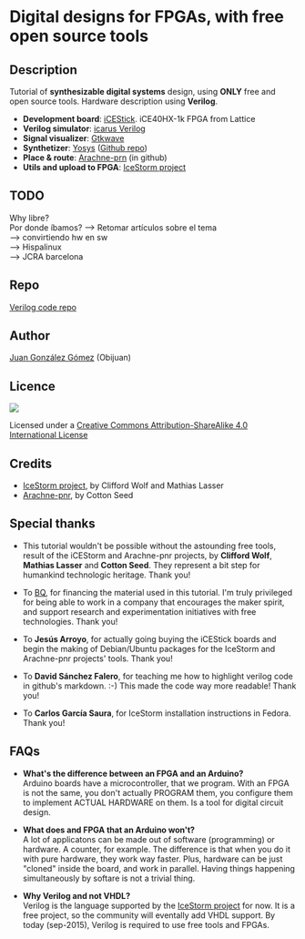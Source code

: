 # Digital designs for FPGAs, with free open source tools

## Description

Tutorial of **synthesizable digital systems** design, using **ONLY** free and open source tools. Hardware description using **Verilog**.
* **Development board**: [iCEStick](http://www.latticesemi.com/icestick). iCE40HX-1k FPGA from Lattice
* **Verilog simulator**: [icarus Verilog](http://iverilog.icarus.com/) 
* **Signal visualizer**: [Gtkwave](http://gtkwave.sourceforge.net/)
* **Synthetizer**: [Yosys](http://www.clifford.at/yosys/) ([Github repo](https://github.com/cliffordwolf/yosys))
* **Place & route**: [Arachne-prn](https://github.com/cseed/arachne-pnr) (in github)
* **Utils and upload to FPGA**: [IceStorm project](http://www.clifford.at/icestorm/)

## TODO  
Why libre?  
Por donde íbamos? --> Retomar artículos sobre el tema  
--> convirtiendo hw en sw  
--> Hispalinux  
--> JCRA barcelona  

## Repo

[Verilog code repo](https://github.com/Obijuan/open-fpga-verilog-tutorial)

## Author
[Juan González Gómez](http://obijuan.github.io/) (Obijuan)

## Licence
<img src="https://github.com/Obijuan/open-fpga-verilog-tutorial/raw/master/tutorial/T00-Intro/images/bq-logo-cc-sa-small-150px.png">

Licensed under a  [Creative Commons Attribution-ShareAlike 4.0 International License](http://creativecommons.org/licenses/by-sa/4.0/)

## Credits
* [IceStorm project](http://www.clifford.at/icestorm/ ), by Clifford Wolf and Mathias Lasser
* [Arachne-pnr](https://github.com/cseed/arachne-pnr), by Cotton Seed 

## Special thanks
* This tutorial wouldn't be possible without the astounding free tools, result of the iCEStorm and Arachne-pnr projects, by **Clifford Wolf**, **Mathias Lasser** and **Cotton Seed**. They represent a bit step for humankind technologic heritage. Thank you!

* To [BQ](http://bq.com), for financing the material used in this tutorial. I'm truly privileged for being able to work in a company that encourages the maker spirit, and support research and experimentation initiatives with free technologies. Thank you!

* To **Jesús Arroyo**, for actually going buying the iCEStick boards and begin the making of Debian/Ubuntu packages for the IceStorm and Arachne-pnr projects' tools. Thank you! 

* To **David Sánchez Falero**, for teaching me how to highlight verilog code in github's markdown. :-) This made the code way more readable! Thank you! 

* To **Carlos García Saura**, for IceStorm installation instructions in Fedora.  Thank you!

## FAQs
* **What's the difference between an FPGA and an Arduino?**  
Arduino boards have a microcontroller, that we program. With an FPGA is not the same, you don't actually PROGRAM them, you configure them to implement ACTUAL HARDWARE on them. Is a tool for digital circuit design.

* **What does and FPGA that an Arduino won't?**  
A lot of applicatons can be made out of software (programming) or hardware. A counter, for example. The difference is that when you do it with pure hardware, they work way faster. Plus, hardware can be just "cloned" inside the board, and work in parallel. Having things happening simultaneously by softare is not a trivial thing.

* **Why Verilog and not VHDL?**  
Verilog is the language supported by the [IceStorm project](http://www.clifford.at/icestorm/) for now. It is a free project, so the community will eventally add VHDL support. By today (sep-2015), Verilog is required to use free tools and FPGAs.
